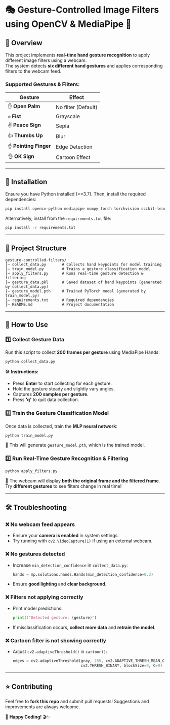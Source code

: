 # 🎭 Gesture-Controlled Image Filters using OpenCV & MediaPipe 🎨

## 📌 Overview
This project implements **real-time hand gesture recognition** to apply different image filters using a webcam.  
The system detects **six different hand gestures** and applies corresponding filters to the webcam feed.

### **Supported Gestures & Filters:**
| Gesture | Effect |
|---------|--------|
| ✋ **Open Palm** | No filter (Default) |
| ✊ **Fist** | Grayscale |
| ✌️ **Peace Sign** | Sepia |
| 👍 **Thumbs Up** | Blur |
| ☝️ **Pointing Finger** | Edge Detection |
| 👌 **OK Sign** | Cartoon Effect |

---

## 🔧 **Installation**
Ensure you have Python installed (>=3.7). Then, install the required dependencies:

```bash
pip install opencv-python mediapipe numpy torch torchvision scikit-learn pickle-mixin
```

Alternatively, install from the `requirements.txt` file:

```bash
pip install -r requirements.txt
```

---

## 🚀 **Project Structure**
```plaintext
gesture-controlled-filters/
│— collect_data.py       # Collects hand keypoints for model training
│— train_model.py        # Trains a gesture classification model
│— apply_filters.py      # Runs real-time gesture detection & filtering
│— gesture_data.pkl      # Saved dataset of hand keypoints (generated by collect_data.py)
│— gesture_model.pth     # Trained PyTorch model (generated by train_model.py)
│— requirements.txt      # Required dependencies
│— README.md             # Project documentation
```

---

## 🎥 **How to Use**
### 1️⃣ **Collect Gesture Data**
Run this script to collect **200 frames per gesture** using MediaPipe Hands:

```bash
python collect_data.py
```
🛠 **Instructions:**
- Press **Enter** to start collecting for each gesture.
- Hold the gesture steady and slightly vary angles.
- Captures **200 samples per gesture**.
- Press **'q'** to quit data collection.

### 2️⃣ **Train the Gesture Classification Model**
Once data is collected, train the **MLP neural network**:

```bash
python train_model.py
```
💪 This will generate `gesture_model.pth`, which is the trained model.

### 3️⃣ **Run Real-Time Gesture Recognition & Filtering**
```bash
python apply_filters.py
```
👀 The webcam will display **both the original frame and the filtered frame**.  
Try **different gestures** to see filters change in real time!

---

## 🛠 **Troubleshooting**
### ❌ **No webcam feed appears**
- Ensure your **camera is enabled** in system settings.
- Try running with `cv2.VideoCapture(1)` if using an external webcam.

### ❌ **No gestures detected**
- Increase `min_detection_confidence` in `collect_data.py`:
  ```python
  hands = mp.solutions.hands.Hands(min_detection_confidence=0.3)
  ```
- Ensure **good lighting** and **clear background**.

### ❌ **Filters not applying correctly**
- Print model predictions:
  ```python
  print(f"Detected gesture: {gesture}")
  ```
- If misclassification occurs, **collect more data** and **retrain the model**.

### ❌ **Cartoon filter is not showing correctly**
- Adjust `cv2.adaptiveThreshold()` in `cartoon()`:
  ```python
  edges = cv2.adaptiveThreshold(gray, 255, cv2.ADAPTIVE_THRESH_MEAN_C,
                                cv2.THRESH_BINARY, blockSize=9, C=9)
  ```


---

## ⭐ **Contributing**
Feel free to **fork this repo** and submit pull requests! Suggestions and improvements are always welcome.  

🚀 **Happy Coding!** 🎬✨

